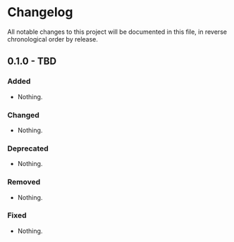 # Changelog

All notable changes to this project will be documented in this file, in reverse chronological order by release.

## 0.1.0 - TBD

### Added

- Nothing.

### Changed

- Nothing.

### Deprecated

- Nothing.

### Removed

- Nothing.

### Fixed

- Nothing.
